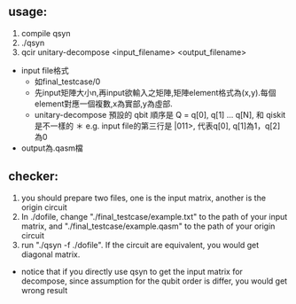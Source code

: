 ## usage:
1. compile qsyn
2. ./qsyn
3. qcir unitary-decompose <input_filename> <output_filename>

* input file格式
    * 如final_testcase/0
    * 先input矩陣大小n,再input欲輸入之矩陣,矩陣element格式為(x,y).每個element對應一個複數,x為實部,y為虛部.
    * unitary-decompose 預設的 qbit 順序是 Q = q[0], q[1] ... q[N], 和 qiskit 是不一樣的
        ＊ e.g. input file的第三行是 |011>, 代表q[0], q[1]為1，q[2]為0
* output為.qasm檔

## checker:
1. you should prepare two files, one is the input matrix, another is the origin circuit
2. In ./dofile, change "./final_testcase/example.txt" to the path of your input matrix, and "./final_testcase/example.qasm" to the path of your origin circuit
3. run "./qsyn -f ./dofile". If the circuit are equivalent, you would get diagonal matrix.
* notice that if you directly use qsyn to get the input matrix for decompose, since assumption for the qubit order is differ, you would get wrong result